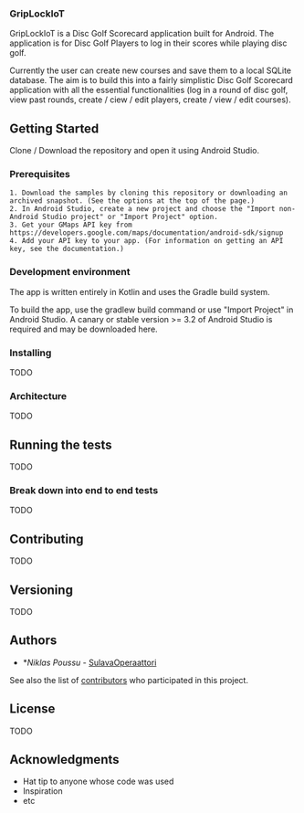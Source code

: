 ### GripLockIoT

GripLockIoT is a Disc Golf Scorecard application built for Android. 
The application is for Disc Golf Players to log in their scores while playing disc golf.

Currently the user can create new courses and save them to a local SQLite database.
The aim is to build this into a fairly simplistic Disc Golf Scorecard application with all the essential functionalities (log in a round of disc golf, view past rounds, create / ciew / edit players, create / view / edit courses).

## Getting Started

Clone / Download the repository and open it using Android Studio. 

### Prerequisites

    1. Download the samples by cloning this repository or downloading an archived snapshot. (See the options at the top of the page.)
    2. In Android Studio, create a new project and choose the "Import non-Android Studio project" or "Import Project" option.
    3. Get your GMaps API key from https://developers.google.com/maps/documentation/android-sdk/signup
    4. Add your API key to your app. (For information on getting an API key, see the documentation.)
    
### Development environment 

The app is written entirely in Kotlin and uses the Gradle build system.

To build the app, use the gradlew build command or use "Import Project" in Android Studio. A canary or stable version >= 3.2 of Android Studio is required and may be downloaded here.

### Installing

TODO

### Architecture

TODO

## Running the tests

TODO

### Break down into end to end tests

TODO

## Contributing

TODO

## Versioning

TODO

## Authors

* **Niklas Poussu* - [SulavaOperaattori](https://github.com/SulavaOperaattori)

See also the list of [contributors](https://github.com/your/project/contributors) who participated in this project.

## License

TODO

## Acknowledgments

* Hat tip to anyone whose code was used
* Inspiration
* etc

